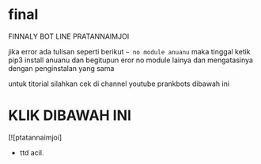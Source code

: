 # final
FINNALY BOT LINE PRATANNAIMJOI

jika error ada tulisan seperti berikut
``` ~ no module anuanu ```
maka tinggal ketik pip3 install anuanu dan begitupun eror no module lainya dan mengatasinya dengan penginstalan yang sama

untuk titorial silahkan cek di channel youtube prankbots dibawah ini
# KLIK DIBAWAH INI
[![ptatannaimjoi]

- ttd acil.
